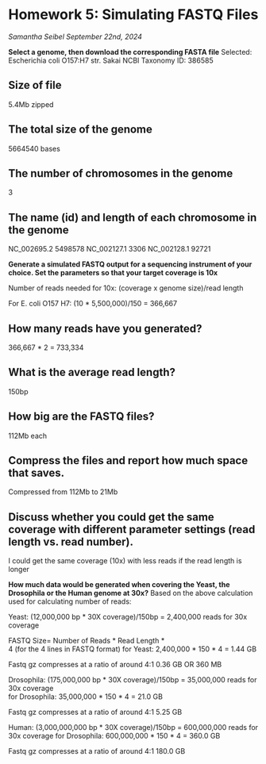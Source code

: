 # Homework 5: Simulating FASTQ Files
*Samantha Seibel September 22nd, 2024*

**Select a genome, then download the corresponding FASTA file**
Selected: Escherichia coli O157:H7 str. Sakai
NCBI Taxonomy ID: 386585

## Size of file
5.4Mb zipped

## The total size of the genome
5664540 bases

## The number of chromosomes in the genome
3

## The name (id) and length of each chromosome in the genome
NC_002695.2 5498578
NC_002127.1 3306
NC_002128.1 92721

**Generate a simulated FASTQ output for a sequencing instrument of your choice.  Set the parameters so that your target coverage is 10x**

Number of reads needed for 10x: (coverage x genome size)/read length

For E. coli O157 H7: (10 * 5,500,000)/150 = 366,667

## How many reads have you generated?
366,667 * 2 = 733,334

## What is the average read length?
150bp

## How big are the FASTQ files?
112Mb each

## Compress the files and report how much space that saves.
Compressed from 112Mb to 21Mb

## Discuss whether you could get the same coverage with different parameter settings (read length vs. read number).
I could get the same coverage (10x) with less reads if the read length is longer

**How much data would be generated when covering the Yeast, the Drosophila or the Human genome at 30x?**
Based on the above calculation used for calculating number of reads: 

Yeast: 
(12,000,000 bp * 30X coverage)/150bp = 2,400,000 reads for 30x coverage

FASTQ Size= Number of Reads * Read Length * 4 (for the 4 lines in FASTQ format)
for Yeast: 2,400,000 * 150 * 4 = 1.44 GB

Fastq gz compresses at a ratio of around 4:1
0.36 GB OR 360 MB

Drosophila:
(175,000,000 bp * 30X coverage)/150bp = 35,000,000 reads for 30x coverage 	
for Drosophila: 35,000,000 * 150 * 4 = 21.0 GB

Fastq gz compresses at a ratio of around 4:1
5.25 GB

Human:
(3,000,000,000 bp * 30X coverage)/150bp = 600,000,000 reads for 30x coverage
for Drosophila: 600,000,000 * 150 * 4 = 360.0 GB

Fastq gz compresses at a ratio of around 4:1
180.0 GB

